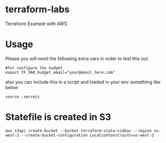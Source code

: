 # terraform-labs
Terraform Example with AWS

# Usage

Please you will need the following extra vars in order to test this out

```
#for configure the budget
export TF_VAR_budget_email="your@email_here.com"
```

also you can include this in a script and loaded in your env something like below

```
source .secrets
```

# Statefile is created in S3

```
aws s3api create-bucket --bucket terraform-state-vidbaz --region us-west-2 --create-bucket-configuration LocationConstraint=us-west-2
```
